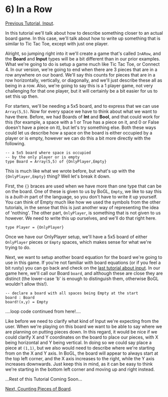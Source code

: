 # 6) In a Row

[Previous Tutorial, Input](Input).

In this tutorial we'll talk about how to describe something closer to an actual board game. In this case, we'll talk about how to write up something that is similar to Tic Tac Toe, except with just one player.

Alright, so jumping right into it we'll create a game that's called `InARow`, and the **Board** and **Input** types will be a bit different than in our prior examples. What we're going to do is setup a game much like Tic Tac Toe, or Connect 4. In our version, we're going to end when there are 3 pieces that are in a row anywhere on our board. We'll say this counts for pieces that are in a row horizontally, vertically, or diagonally, and we'll just describe these all as being in a row. Also, we're going to say this is a 1 player game, not very challenging for that one player, but it will certainly be a bit easier for us to set this up then.

For starters, we'll be needing a 5x5 board, and to express that we can use `Array(5,5)`. Now for every space we have to think about what we want to have there. Before, we had Boards of **Int** and **Bool**, and that could work for this (for example, a space with a 1 or True has a piece on it, and 0 or False doesn't have a piece on it), but let's try something else. Both these ways could let us describe how a space on the board is either occupied by a player or is empty, however we can do this a bit more directly with the following.
```
-- a 5x5 board where space is occupied
-- by the only player or is empty
type Board = Array(5,5) of {OnlyPlayer,Empty}
```
This is much like what we wrote before, but what's up with the `{OnlyPlayer,Empty}` thing? Well let's break it down.

First, the `{}` braces are used when we have more than one type that can be on the board. One of these is given to us by BoGL, `Empty`, we like to say this is a *built-in* part of the language, so you don't have to write it up yourself. You can think of Empty much like how we used the symbols from the other tutorials, in the sense that this is just another way of representing the idea of 'nothing'. The other part, `OnlyPlayer`, is something that is not given to us however. We need to write this up ourselves, and we'll do that  right here.
```
type Player = {OnlyPlayer}
```

Once we have our OnlyPlayer setup, we'll have a 5x5 board of either `OnlyPlayer` pieces or `Empty` spaces, which makes sense for what we're trying to do.

Next, we want to setup another board equation for the board we're going to use in this game. If you're not familiar with board equations (or if you feel a bit rusty) you can go back and check on the [last tutorial about input](Input). In our game here, we'll call our Board `board`, and although these are close they are distinct (the lower-case 'b' is enough to distinguish them, otherwise BoGL wouldn't allow this!).
```
-- declare a board with all spaces being Empty at the start
board : Board
board!(x,y) = Empty
```

....loop code continued from here!....

Like before we need to clarify what kind of Input we're expecting from the user. When we're playing on this board we want to be able to say where we are planning on putting pieces down. In this regard, it would be nice if we could clarify X and Y coordinates on the board to place our pieces, with X being horizontal and Y being vertical. In doing so we could say place a piece at `(1,1)`, but we also would need to describe where we're starting from on the X and Y axis. In BoGL, the board will appear to always start at the top left corner, and the X axis increases to the right, while the Y axis increases downwards. Just keep this in mind, as it can be easy to think we're starting in the bottom left corner and moving up and right instead.

...Rest of this Tutorial Coming Soon...

[Next, Counting Pieces of Board](BoardCount).
